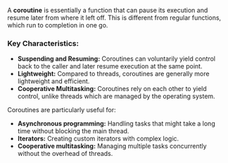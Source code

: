 A **coroutine** is essentially a function that can pause its execution and resume later from where it left off. This is different from regular functions, which run to completion in one go.

### Key Characteristics:
- **Suspending and Resuming:** Coroutines can voluntarily yield control back to the caller and later resume execution at the same point.
- **Lightweight:** Compared to threads, coroutines are generally more lightweight and efficient.
- **Cooperative Multitasking:** Coroutines rely on each other to yield control, unlike threads which are managed by the operating system.

Coroutines are particularly useful for:
- **Asynchronous programming:** Handling tasks that might take a long time without blocking the main thread.
- **Iterators:** Creating custom iterators with complex logic.
- **Cooperative multitasking:** Managing multiple tasks concurrently without the overhead of threads.